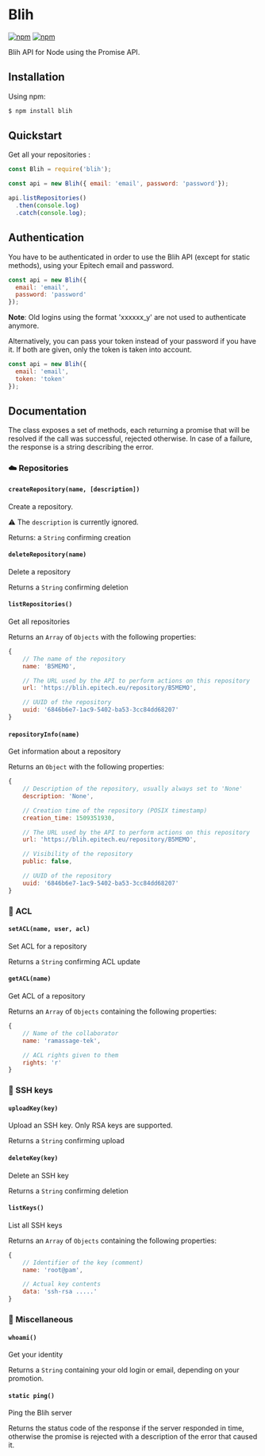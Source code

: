# Blih

[![npm](https://img.shields.io/npm/v/blih.svg?style=flat-square)]()
[![npm](https://img.shields.io/npm/dt/blih.svg?style=flat-square)]()

Blih API for Node using the Promise API.

## Installation

Using npm:
```bash
$ npm install blih
```

## Quickstart

Get all your repositories :

```javascript
const Blih = require('blih');

const api = new Blih({ email: 'email', password: 'password'});

api.listRepositories()
  .then(console.log)
  .catch(console.log);

```

## Authentication

You have to be authenticated in order to use the Blih API (except for static methods), using your Epitech email and password.

```javascript
const api = new Blih({
  email: 'email',
  password: 'password'
});
```

**Note**: Old logins using the format 'xxxxxx_y' are not used to authenticate anymore.

Alternatively, you can pass your token instead of your password if you have it. If both are given, only the token is taken into account.

```javascript
const api = new Blih({
  email: 'email',
  token: 'token'
});
```

## Documentation

The class exposes a set of methods, each returning a promise that will be resolved if the call was successful, rejected otherwise. In case of a failure, the response is a string describing the error.

### :cloud: Repositories

#### `createRepository(name, [description])`
Create a repository.

:warning: The `description` is currently ignored.

Returns: a `String` confirming creation

#### `deleteRepository(name)`
Delete a repository

Returns a `String` confirming deletion

#### `listRepositories()`
Get all repositories

Returns an `Array` of `Objects` with the following properties:
```javascript
{
	// The name of the repository
	name: 'B5MEMO',

	// The URL used by the API to perform actions on this repository
	url: 'https://blih.epitech.eu/repository/B5MEMO',

	// UUID of the repository
	uuid: '6846b6e7-1ac9-5402-ba53-3cc84dd68207'
}
```

#### `repositoryInfo(name)`
Get information about a repository

Returns an `Object` with the following properties:
```javascript
{
	// Description of the repository, usually always set to 'None'
	description: 'None',

	// Creation time of the repository (POSIX timestamp)
	creation_time: 1509351930,

	// The URL used by the API to perform actions on this repository
	url: 'https://blih.epitech.eu/repository/B5MEMO',

	// Visibility of the repository
	public: false,

	// UUID of the repository
	uuid: '6846b6e7-1ac9-5402-ba53-3cc84dd68207'
}
```

### :busts_in_silhouette: ACL

#### `setACL(name, user, acl)`
Set ACL for a repository

Returns a `String` confirming ACL update

#### `getACL(name)`
Get ACL of a repository

Returns an `Array` of `Objects` containing the following properties:
```javascript
{
	// Name of the collaborator
	name: 'ramassage-tek',

	// ACL rights given to them
	rights: 'r'
}
```

### :key: SSH keys

#### `uploadKey(key)`

Upload an SSH key. Only RSA keys are supported.

Returns a `String` confirming upload

#### `deleteKey(key)`
Delete an SSH key  

Returns a `String` confirming deletion

#### `listKeys()`

List all SSH keys

Returns an `Array` of `Objects` containing the following properties:
```javascript
{
	// Identifier of the key (comment)
	name: 'root@pam',

	// Actual key contents
	data: 'ssh-rsa .....'
}
```

### :wrench: Miscellaneous

#### `whoami()`
Get your identity

Returns a `String` containing your old login or email, depending on your promotion.

#### `static ping()`
Ping the Blih server

Returns the status code of the response if the server responded in time, otherwise the promise is rejected with a description of the error that caused it.

